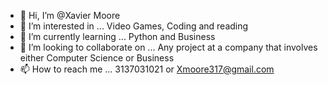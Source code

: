 - 👋 Hi, I’m @Xavier Moore 
- 👀 I’m interested in ... Video Games, Coding and reading 
- 🌱 I’m currently learning ... Python and Business 
- 💞️ I’m looking to collaborate on ... Any project at a company that involves either Computer Science or Business 
- 📫 How to reach me ... 3137031021 or Xmoore317@gmail.com

<!---
XEMoore06/XEMoore06 is a ✨ special ✨ repository because its `README.md` (this file) appears on your GitHub profile.
You can click the Preview link to take a look at your changes.
--->

